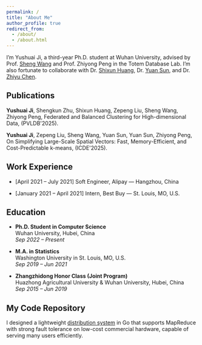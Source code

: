 ```yaml
---
permalink: /
title: "About Me"
author_profile: true
redirect_from: 
  - /about/
  - /about.html
---
```


I’m Yushuai Ji, a third-year Ph.D. student at Wuhan University, advised by Prof. [Sheng Wang](http://sheng.whu.edu.cn/) and Prof. Zhiyong Peng in the Totem Database Lab. I’m also fortunate to collaborate with Dr. [Shixun Huang](https://shixunh.io/), Dr. [Yuan Sun](https://scholars.latrobe.edu.au/y6sun), and Dr. [Zhiyu Chen](https://zhiyuchen.com/). 

**Publications**
------
**Yushuai Ji**, Shengkun Zhu, Shixun  Huang, Zepeng Liu, Sheng Wang, Zhiyong Peng, Federated and Balanced Clustering for High-dimensional Data, (PVLDB'2025).

**Yushuai Ji**, Zepeng Liu, Sheng Wang, Yuan Sun, Yuan Sun, Zhiyong Peng, On Simplifying Large-Scale Spatial Vectors: Fast, Memory-Efficient, and Cost-Predictable k-means, (ICDE'2025).

**Work Experience**
------

* [April 2021 – July 2021] Soft Engineer, Alipay — Hangzhou, China

* [January 2021 – April 2021] Intern, Best Buy — St. Louis, MO, U.S.


**Education**
------
- **Ph.D. Student in Computer Science**  
  Wuhan University, Hubei, China  
  *Sep 2022 – Present*

- **M.A. in Statistics**  
  Washington University in St. Louis, MO, U.S.  
  *Sep 2019 – Jun 2021*

- **Zhangzhidong Honor Class (Joint Program)**  
  Huazhong Agricultural University & Wuhan University, Hubei, China  
  *Sep 2015 – Jun 2019*
  
**My Code Repository**
------
I designed a lightweight [distribution system](https://github.com/YushuaiJi/Distribution-System) in Go that supports MapReduce with strong fault tolerance on low-cost commercial hardware, capable of serving many users efficiently.
